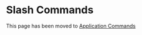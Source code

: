 # Slash Commands

This page has been moved to [Application Commands](/docs/interactions/Application_Commands.md)
